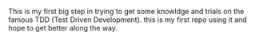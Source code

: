 This is my first big step in trying to get some knowldge and trials on the famous TDD (Test Driven Development). this is my first repo using it and hope to get better along the way.

